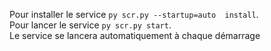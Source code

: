 Pour installer le service `py scr.py --startup=auto  install`.  
Pour lancer le service `py scr.py start`.  
Le service se lancera automatiquement à chaque démarrage
